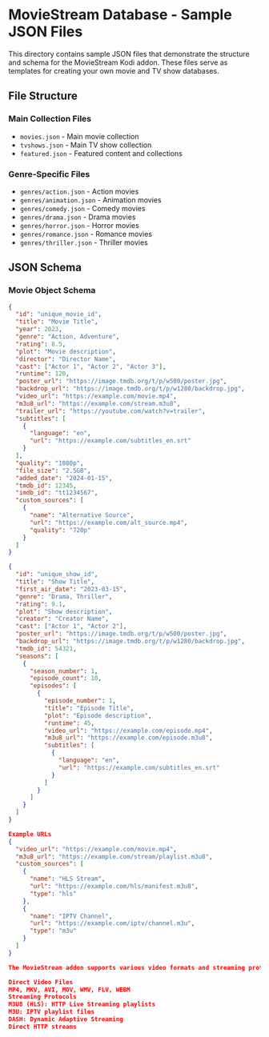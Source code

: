 # MovieStream Database - Sample JSON Files

This directory contains sample JSON files that demonstrate the structure and schema for the MovieStream Kodi addon. These files serve as templates for creating your own movie and TV show databases.

## File Structure

### Main Collection Files
- `movies.json` - Main movie collection
- `tvshows.json` - Main TV show collection  
- `featured.json` - Featured content and collections

### Genre-Specific Files
- `genres/action.json` - Action movies
- `genres/animation.json` - Animation movies
- `genres/comedy.json` - Comedy movies
- `genres/drama.json` - Drama movies
- `genres/horror.json` - Horror movies
- `genres/romance.json` - Romance movies
- `genres/thriller.json` - Thriller movies

## JSON Schema

### Movie Object Schema
```json
{
  "id": "unique_movie_id",
  "title": "Movie Title",
  "year": 2023,
  "genre": "Action, Adventure",
  "rating": 8.5,
  "plot": "Movie description",
  "director": "Director Name",
  "cast": ["Actor 1", "Actor 2", "Actor 3"],
  "runtime": 120,
  "poster_url": "https://image.tmdb.org/t/p/w500/poster.jpg",
  "backdrop_url": "https://image.tmdb.org/t/p/w1280/backdrop.jpg",
  "video_url": "https://example.com/movie.mp4",
  "m3u8_url": "https://example.com/stream.m3u8",
  "trailer_url": "https://youtube.com/watch?v=trailer",
  "subtitles": [
    {
      "language": "en",
      "url": "https://example.com/subtitles_en.srt"
    }
  ],
  "quality": "1080p",
  "file_size": "2.5GB",
  "added_date": "2024-01-15",
  "tmdb_id": 12345,
  "imdb_id": "tt1234567",
  "custom_sources": [
    {
      "name": "Alternative Source",
      "url": "https://example.com/alt_source.mp4",
      "quality": "720p"
    }
  ]
}

{
  "id": "unique_show_id",
  "title": "Show Title",
  "first_air_date": "2023-03-15",
  "genre": "Drama, Thriller",
  "rating": 9.1,
  "plot": "Show description",
  "creator": "Creator Name",
  "cast": ["Actor 1", "Actor 2"],
  "poster_url": "https://image.tmdb.org/t/p/w500/poster.jpg",
  "backdrop_url": "https://image.tmdb.org/t/p/w1280/backdrop.jpg",
  "tmdb_id": 54321,
  "seasons": [
    {
      "season_number": 1,
      "episode_count": 10,
      "episodes": [
        {
          "episode_number": 1,
          "title": "Episode Title",
          "plot": "Episode description",
          "runtime": 45,
          "video_url": "https://example.com/episode.mp4",
          "m3u8_url": "https://example.com/episode.m3u8",
          "subtitles": [
            {
              "language": "en",
              "url": "https://example.com/subtitles_en.srt"
            }
          ]
        }
      ]
    }
  ]
}

Example URLs
{
  "video_url": "https://example.com/movie.mp4",
  "m3u8_url": "https://example.com/stream/playlist.m3u8",
  "custom_sources": [
    {
      "name": "HLS Stream",
      "url": "https://example.com/hls/manifest.m3u8",
      "type": "hls"
    },
    {
      "name": "IPTV Channel",
      "url": "https://example.com/iptv/channel.m3u",
      "type": "m3u"
    }
  ]
}

The MovieStream addon supports various video formats and streaming protocols:

Direct Video Files
MP4, MKV, AVI, MOV, WMV, FLV, WEBM
Streaming Protocols
M3U8 (HLS): HTTP Live Streaming playlists
M3U: IPTV playlist files
DASH: Dynamic Adaptive Streaming
Direct HTTP streams


